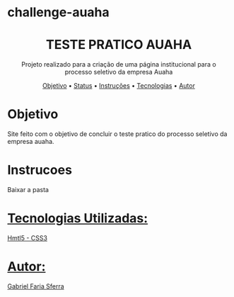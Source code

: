 # challenge-auaha
<h1 align="center">TESTE PRATICO AUAHA</h1>
<p align="center">Projeto realizado para a criação de uma página institucional para o processo seletivo da empresa Auaha</p>
<p align="center">
<a href="#objetivo">Objetivo</a> •
<a href="status">Status</a> • 
<a href="#instrucoes">Instruções</a> • 
<a href="#tecnologias">Tecnologias</a> • 
<a href="#autor">Autor</a> 
</p>
<div id="objetivo">
  <h1>Objetivo</h1>
  <p>Site feito com o objetivo de concluir o teste pratico do processo seletivo da empresa auaha.</p>
<div id="instrucoes">
  <h1>Instrucoes</h1>
  <p>Baixar a pasta <a href=""></p>
<div id="tecnologias">
  <h1>Tecnologias Utilizadas:</h1>
  <p>Hmtl5 - CSS3
<div id="autor">
  <h1>Autor:</h1>
  <p>Gabriel Faria Sferra </p>
